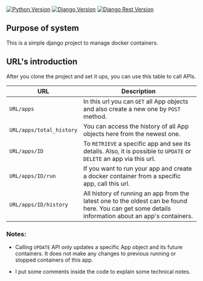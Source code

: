 [![Python Version](https://img.shields.io/badge/python-3.9-brightgreen.svg)](https://python.org)
[![Django Version](https://img.shields.io/badge/django-4.1-brightgreen.svg)](https://djangoproject.com)
[![Django Rest Version](https://img.shields.io/badge/djangorest-3.14-brightgreen.svg)](https://www.django-rest-framework.org)

## Purpose of system

This is a simple django project to manage docker containers.



## URL's introduction

After you clone the project and set it ups, you can use this table to call APIs.

URL | Description
--- | ---
``URL/apps`` | In this url you can `GET` all App objects and also create a new one by `POST` method.
``URL/apps/total_history`` | You can access the history of all App objects here from the newest one.
``URL/apps/ID`` | To `RETRIEVE` a specific app and see its details. Also, it is possible to `UPDATE` or `DELETE` an app via this url.
``URL/apps/ID/run`` | If you want to run your app and create a docker container from a specific app, call this url.
``URL/apps/ID/history`` | All history of running an app from the latest one to the oldest can be found here. You can get some details information about an app's containers.


### Notes:

- Calling `UPDATE` API only updates a specific App object and its future containers. It does not make any changes to previous running or stopped containers of this app.

- I put some comments inside the code to explain some technical notes.
